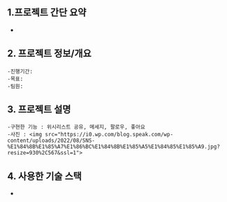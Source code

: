 ## 1.프로젝트 간단 요약
-



## 2. 프로젝트 정보/개요 
    -진행기간:
    -목표:
    -팀원:



## 3. 프로젝트 설명 
    -구현한 기능 : 위시리스트 공유, 메세지, 팔로우, 좋아요
    -사진 : <img src="https://i0.wp.com/blog.speak.com/wp-content/uploads/2022/08/SNS-%E1%84%8B%E1%85%A7%E1%86%BC%E1%84%8B%E1%85%A5%E1%84%85%E1%85%A9.jpg?resize=930%2C567&ssl=1">



## 4. 사용한 기술 스택
-
